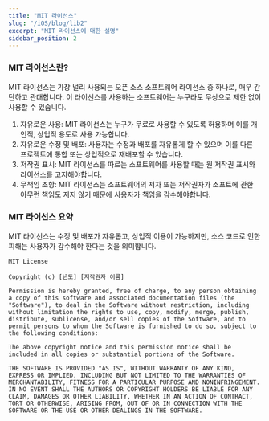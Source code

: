 ```yaml
---
title: "MIT 라이선스"
slug: "/iOS/blog/lib2"
excerpt: "MIT 라이선스에 대한 설명"
sidebar_position: 2
---
```


### MIT 라이선스란?
MIT 라이선스는 가장 널리 사용되는 오픈 소스 소프트웨어 라이선스 중 하나로, 매우 간단하고 관대합니다. 이 라이선스를 사용하는 소프트웨어는 누구라도 무상으로 제한 없이 사용할 수 있습니다.
1. 자유로운 사용: MIT 라이선스는 누구가 무료로 사용할 수 있도록 허용하며 이를 개인적, 상업적 용도로 사용 가능합니다.
2. 자유로운 수정 및 배포: 사용자는 수정과 배포를 자유롭게 할 수 있으며 이를 다른 프로젝트에 통합 또는 상업적으로 재배포할 수 있습니다.
3. 저작권 표시: MIT 라이선스를 따르는 소프트웨어를 사용할 때는 원 저작권 표시와 라이선스를 고지해야합니다.
4. 무책임 조항: MIT 라이선스는 소프트웨어의 저자 또는 저작권자가 소프트에 관한 아무런 책임도 지지 않기 때문에 사용자가 책임을 감수해야합니다.

### MIT 라이선스 요약
MIT 라이선스는 수정 및 배포가 자유롭고, 상업적 이용이 가능하지만, 소스 코드로 인한 피해는 사용자가 감수해야 한다는 것을 의미합니다.

```MIT
MIT License

Copyright (c) [년도] [저작권자 이름]

Permission is hereby granted, free of charge, to any person obtaining a copy of this software and associated documentation files (the "Software"), to deal in the Software without restriction, including without limitation the rights to use, copy, modify, merge, publish, distribute, sublicense, and/or sell copies of the Software, and to permit persons to whom the Software is furnished to do so, subject to the following conditions:

The above copyright notice and this permission notice shall be included in all copies or substantial portions of the Software.

THE SOFTWARE IS PROVIDED "AS IS", WITHOUT WARRANTY OF ANY KIND, EXPRESS OR IMPLIED, INCLUDING BUT NOT LIMITED TO THE WARRANTIES OF MERCHANTABILITY, FITNESS FOR A PARTICULAR PURPOSE AND NONINFRINGEMENT. IN NO EVENT SHALL THE AUTHORS OR COPYRIGHT HOLDERS BE LIABLE FOR ANY CLAIM, DAMAGES OR OTHER LIABILITY, WHETHER IN AN ACTION OF CONTRACT, TORT OR OTHERWISE, ARISING FROM, OUT OF OR IN CONNECTION WITH THE SOFTWARE OR THE USE OR OTHER DEALINGS IN THE SOFTWARE.
```